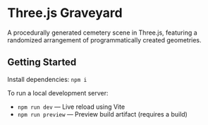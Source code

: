 # Three.js Graveyard

A procedurally generated cemetery scene in Three.js, featuring a randomized arrangement of programmatically created geometries.

## Getting Started

Install dependencies: `npm i`

To run a local development server:

- `npm run dev` &mdash; Live reload using Vite
- `npm run preview` &mdash; Preview build artifact (requires a build)
